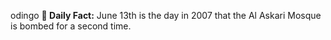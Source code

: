 odingo
**<b>📌 Daily Fact:</b>** June 13th is the day in 2007 that the Al Askari Mosque is bombed for a second time.
